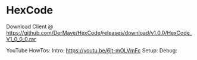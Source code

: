 # HexCode

Download Client @ https://github.com/DerMave/HexCode/releases/download/v1.0.0/HexCode_V1_0_0_0.rar



YouTube HowTos:
Intro: https://youtu.be/6jt-mOLVmFc
Setup: 
Debug:
